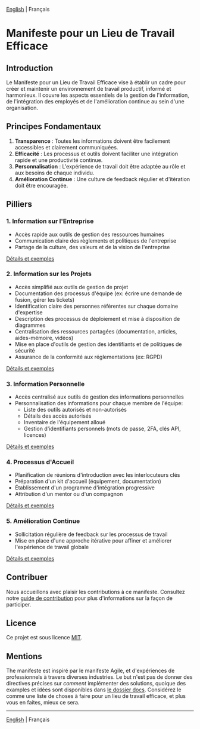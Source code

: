 [English](README.md) | Français 

# Manifeste pour un Lieu de Travail Efficace

## Introduction

Le Manifeste pour un Lieu de Travail Efficace vise à établir un cadre pour créer et maintenir un environnement de travail productif, informé et harmonieux. Il couvre les aspects essentiels de la gestion de l'information, de l'intégration des employés et de l'amélioration continue au sein d'une organisation.

## Principes Fondamentaux

1. **Transparence** : Toutes les informations doivent être facilement accessibles et clairement communiquées.
2. **Efficacité** : Les processus et outils doivent faciliter une intégration rapide et une productivité continue.
3. **Personnalisation** : L'expérience de travail doit être adaptée au rôle et aux besoins de chaque individu.
4. **Amélioration Continue** : Une culture de feedback régulier et d'itération doit être encouragée.

## Pilliers

### 1. Information sur l'Entreprise
- Accès rapide aux outils de gestion des ressources humaines
- Communication claire des règlements et politiques de l'entreprise
- Partage de la culture, des valeurs et de la vision de l'entreprise

[Détails et exemples](docs/fr/company-information.md)

### 2. Information sur les Projets
- Accès simplifié aux outils de gestion de projet
- Documentation des processus d'équipe (ex: écrire une demande de fusion, gérer les tickets)
- Identification claire des personnes référentes sur chaque domaine d'expertise
- Description des processus de déploiement et mise à disposition de diagrammes
- Centralisation des ressources partagées (documentation, articles, aides-mémoire, vidéos)
- Mise en place d'outils de gestion des identifiants et de politiques de sécurité
- Assurance de la conformité aux réglementations (ex: RGPD)

[Détails et exemples](docs/fr/project-information.md)

### 3. Information Personnelle
- Accès centralisé aux outils de gestion des informations personnelles
- Personnalisation des informations pour chaque membre de l'équipe:
    - Liste des outils autorisés et non-autorisés
    - Détails des accès autorisés
    - Inventaire de l'équipement alloué
    - Gestion d'identifiants personnels (mots de passe, 2FA, clés API, licences)

[Détails et exemples](docs/fr/personal-information.md)

### 4. Processus d'Accueil
- Planification de réunions d'introduction avec les interlocuteurs clés
- Préparation d'un kit d'accueil (équipement, documentation)
- Établissement d'un programme d'intégration progressive
- Attribution d'un mentor ou d'un compagnon

[Détails et exemples](docs/fr/welcome-process.md)

### 5. Amélioration Continue
- Sollicitation régulière de feedback sur les processus de travail
- Mise en place d'une approche itérative pour affiner et améliorer l'expérience de travail globale

[Détails et exemples](docs/fr/continous-improvement.md)

## Contribuer

Nous accueillons avec plaisir les contributions à ce manifeste. Consultez notre [guide de contribution](CONTRIBUTING.md) pour plus d'informations sur la façon de participer.

## Licence

Ce projet est sous licence [MIT](LICENSE).

## Mentions
The manifeste est inspiré par le manifeste Agile, et d'expériences de professionnels à travers diverses industries.
Le but n'est pas de donner des directives précises sur _comment_ implémenter des solutions, quoique des examples et idées sont disponibles dans [le dossier docs](docs/fr). Considérez le comme une liste de choses à faire pour un lieu de travail efficace, et plus vous en faites, mieux ce sera.

---

[English](README.md) | Français 
